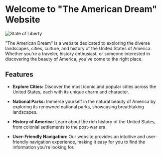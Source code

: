 # Welcome to "The American Dream" Website

![State of Liberty](../america/src/assets/img/state-of-liberty1.png.png)

"The American Dream" is a website dedicated to exploring the diverse landscapes, cities, culture, and history of the United States of America. Whether you're a traveler, history enthusiast, or someone interested in discovering the beauty of America, you've come to the right place.

## Features

- **Explore Cities:** Discover the most iconic and popular cities across the United States, each with its unique charm and character.

- **National Parks:** Immerse yourself in the natural beauty of America by exploring its renowned national parks, showcasing breathtaking landscapes.

- **History of America:** Learn about the rich history of the United States, from colonial settlements to the post-war era.

- **User-Friendly Navigation:** Our website provides an intuitive and user-friendly navigation experience, making it easy for you to find the information you're looking for.